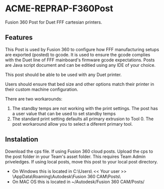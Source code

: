 # ACME-REPRAP-F360Post
 Fusion 360 Post for Duet FFF cartesian printers.

 ## Features
 This Post is used by Fusion 360 to configure how FFF manufacturing setups are exported (posted) to gcode.
 It is used to ensure the gcode complies with the Duet line of FFF mainboard's firmware gcode expectations. Posts are Java script document and can be editied using any IDE of your choice.

 This post should be able to  be used with any Duet printer.

 Users should ensure that bed size and other options match their printer in their custom machine configuration.

 There are two workarounds:
 1. The standby temps are not working with the print settings. The post has a user value that can be used to set standby temps
 2. The standard print setting defaults all primary extrusion to Tool 0. The post workaround allow you to select a diferent primary tool.
 
 ## Instalation
 Download the cps file.
 If using Fusion 360 cloud posts. Upload the cps to the post folder in your Team's asset folder. This requires Team Admin priveledges.
 If using local posts, move this post to your local post directory.
 * On Windows this is located in C:\Users\ << Your user >> \AppData\Roaming\Autodesk\Fusion 360 CAM\Posts\ 
 * On MAC OS this is located in ~/Autodesk/Fusion 360 CAM/Posts/